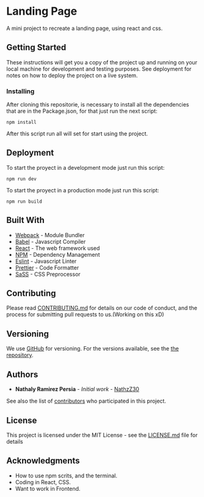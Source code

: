 # Landing Page

A mini project to recreate a landing page, using react and css.

## Getting Started

These instructions will get you a copy of the project up and running on your local machine for development and testing purposes. See deployment for notes on how to deploy the project on a live system.

### Installing

After cloning this repositorie, is necessary to install all the dependencies that are in the Package.json, for that just run the next script:

```
npm install
```

After this script run all will set for start using the project.


## Deployment

To start the proyect in a development mode just run this script:

```
npm run dev
```

To start the proyect in a production mode just run this script:

```
npm run build
```

## Built With

* [Webpack](https://webpack.js.org/) - Module Bundler
* [Babel](https://babeljs.io/) - Javascript Compiler
* [React](https://reactjs.org/) - The web framework used
* [NPM](https://www.npmjs.com/) - Dependency Management
* [Eslint](https://eslint.org/) - Javascript Linter
* [Prettier](https://prettier.io/) - Code Formatter
* [SaSS](https://sass-lang.com/) - CSS Preprocessor

## Contributing

Please read [CONTRIBUTING.md](https://gist.github.com/nathzz30/landing-page-francis) for details on our code of conduct, and the process for submitting pull requests to us.(Working on this xD)

## Versioning

We use [GitHub](http:/github.com/) for versioning. For the versions available, see the [the repository](https://github.com/nathzz30/landing-page-francis). 

## Authors

* **Nathaly Ramirez Persia** - *Initial work* - [NathzZ30](https://github.com/nathzz30)

See also the list of [contributors](https://github.com/nathzz30/landing-page-francis/contributors) who participated in this project.

## License

This project is licensed under the MIT License - see the [LICENSE.md](LICENSE.md) file for details

## Acknowledgments

* How to use npm scrits, and the terminal.
* Coding in React, CSS.
* Want to work in Frontend.
